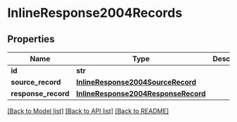# InlineResponse2004Records

## Properties
Name | Type | Description | Notes
------------ | ------------- | ------------- | -------------
**id** | **str** |  | [optional] 
**source_record** | [**InlineResponse2004SourceRecord**](InlineResponse2004SourceRecord.md) |  | [optional] 
**response_record** | [**InlineResponse2004ResponseRecord**](InlineResponse2004ResponseRecord.md) |  | [optional] 

[[Back to Model list]](../README.md#documentation-for-models) [[Back to API list]](../README.md#documentation-for-api-endpoints) [[Back to README]](../README.md)


